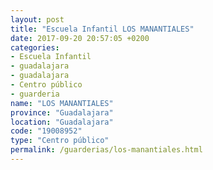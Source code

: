 ```yaml
---
layout: post
title: "Escuela Infantil LOS MANANTIALES"
date: 2017-09-20 20:57:05 +0200
categories:
- Escuela Infantil
- guadalajara
- guadalajara
- Centro público
- guarderia
name: "LOS MANANTIALES"
province: "Guadalajara"
location: "Guadalajara"
code: "19008952"
type: "Centro público"
permalink: /guarderias/los-manantiales.html
---
```

